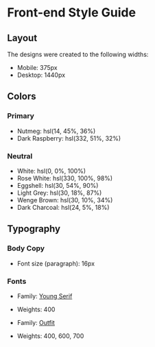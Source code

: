 # Front-end Style Guide

## Layout

The designs were created to the following widths:

- Mobile: 375px
- Desktop: 1440px

## Colors

### Primary

- Nutmeg: hsl(14, 45%, 36%)
- Dark Raspberry: hsl(332, 51%, 32%)

### Neutral

- White: hsl(0, 0%, 100%)
- Rose White: hsl(330, 100%, 98%)
- Eggshell: hsl(30, 54%, 90%)
- Light Grey: hsl(30, 18%, 87%)
- Wenge Brown: hsl(30, 10%, 34%)
- Dark Charcoal: hsl(24, 5%, 18%)

## Typography

### Body Copy

- Font size (paragraph): 16px

### Fonts

- Family: [Young Serif](https://fonts.google.com/specimen/Young+Serif)
- Weights: 400

- Family: [Outfit](https://fonts.google.com/specimen/Outfit)
- Weights: 400, 600, 700
<style>
    .attribution { font-size: 11px; text-align: center; }
    .attribution a { color: hsl(228, 45%, 44%); }
  </style>



 

 
 
 



  



 
 
